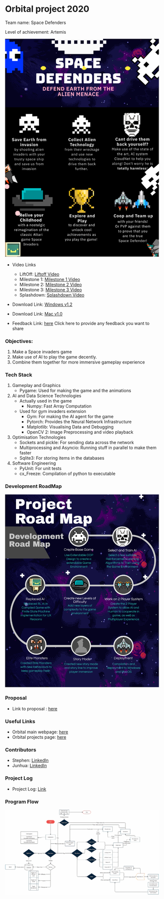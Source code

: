 # Orbital project 2020 
Team name: Space Defenders

Level of achievement: Artemis

![](images/Poster_v2.png)

* Video Links 
  - LiftOff: [Liftoff Video](https://youtu.be/UNIIZMoY21Y)
  - Milestone 1: [Milestone 1 Video](https://youtu.be/B_vnh2F5NsM)
  - Milestone 2: [Milestone 2 Video](https://www.youtube.com/watch?v=oTaomwA8UFw)
  - Milestone 3: [Milestone 3 Video](https://youtu.be/_8in7JavAHs)
  - Splashdown: [Splashdown Video](https://www.youtube.com/watch?v=1TK-UwPBbEk&feature=youtu.be)

* Download Link: [Windows v1.2](https://drive.google.com/file/d/1JegpRJ3jAXl9PwMYO67EuPzeS9xrwy5G/view?usp=sharing)

* Download Link: [Mac v1.0](https://drive.google.com/file/d/1HfSrewqjheuAdSa83yHG1T8vIK-0Iw7c/view?usp=sharing)

* Feedback Link: [here](https://forms.gle/kibPWXRtb1x3JJvT9)
Click here to provide any feedback you want to share

### Objectives:
1. Make a Space invaders game
2. Make use of AI to play the game decently.
3. Combine them together for more immersive gameplay experience

### Tech Stack
1. Gameplay and Graphics
    - Pygame: Used for making the game and the animations
2. AI and Data Science Technologies
    - Actually used in the game
      - Numpy: Fast Array Computation
    - Used for gym invaders extension
      - Gym: For making the AI agent for the game
      - Pytorch: Provides the Neural Network Infrastructure
      - Matplotlib: Visualising Data and Debugging
      - OpenCV 2: Image Preprocessing and video playback
3. Optimisation Technologies
    - Sockets and pickle: For sending data across the network
    - Multiprocessing and Asyncio: Running stuff in parallel to make them faster
    - Sqlite3: For storing items in the databases
4. Software Engineering
    - PyUnit: For unit tests
    - cx_Freeze: Compilation of python to executable


### Development RoadMap
![](images/RoadMap_v2.png)

### Proposal
* Link to proposal : [here](https://docs.google.com/document/d/1FzKTmnhRiYNqQPP4pEpr50egbKD4TC94Nx8LIj1bqZw/edit?usp=sharing)

### Useful Links
* Orbital main webpage: [here](https://orbital.comp.nus.edu.sg/)
* Orbital projects page: [here](https://nusskylab-dev.comp.nus.edu.sg/public_views/public_projects)

### Contributors
* Stephen: [LinkedIn](https://www.linkedin.com/in/stephen-tan-hin-khai/)
* Junhua: [LinkedIn](https://www.linkedin.com/in/junhua-wen-718880137/)


### Project Log
* Project Log: [Link](https://docs.google.com/spreadsheets/d/1-_kZFH19Hje2CUJDWniRJlIA7P6K9FkfxaT8GMf7p-U/edit?usp=sharing)

### Program Flow
![](images/FlowChartv2.png)
